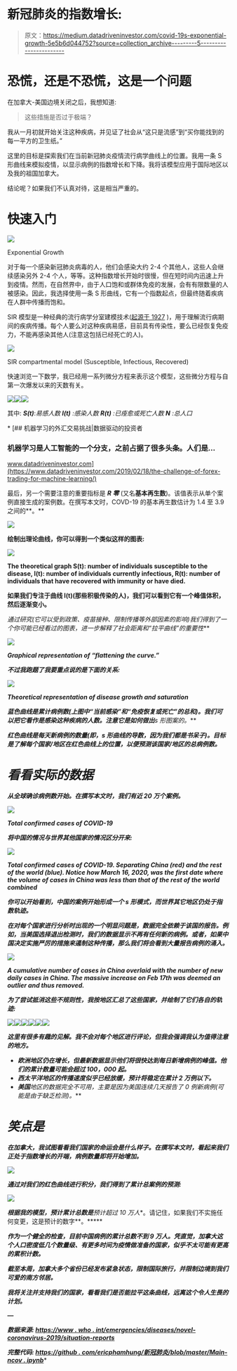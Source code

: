 # 新冠肺炎的指数增长:

> 原文：<https://medium.datadriveninvestor.com/covid-19s-exponential-growth-5e5b6d044752?source=collection_archive---------5----------------------->

# 恐慌，还是不恐慌，这是一个问题

在加拿大-美国边境关闭之后，我想知道:

> 这些措施是否过于极端？

我从一月初就开始关注这种疾病，并见证了社会从“这只是流感”到“买你能找到的每一平方的卫生纸。”

这里的目标是探索我们在当前新冠肺炎疫情流行病学曲线上的位置。我用一条 S 形曲线来模拟疫情，以显示病例的指数增长和下降。我将该模型应用于国际地区以及我的祖国加拿大。

结论呢？如果我们不认真对待，这是相当严重的。

# 快速入门

![](img/b636827b2ce91c13776fb1e38b1c3a94.png)

Exponential Growth

对于每一个感染新冠肺炎病毒的人，他们会感染大约 2-4 个其他人，这些人会继续感染另外 2-4 个人，等等。这种指数增长开始时很慢，但在短时间内迅速上升到疫情。然而，在自然界中，由于人口饱和或群体免疫的发展，会有有限数量的人被感染。因此，我选择使用一条 S 形曲线，它有一个指数起点，但最终随着疾病在人群中传播而饱和。

SIR 模型是一种经典的流行病学分室建模技术([起源于 1927](https://en.wikipedia.org/wiki/Kermack%E2%80%93McKendrick_theory) )，用于理解流行病期间的疾病传播。每个人要么对这种疾病易感，目前具有传染性，要么已经恢复免疫力，不能再感染其他人(注意这包括已经死亡的人)。

![](img/56a9c5d15789878eca75a391f0b3eac4.png)

SIR compartmental model (Susceptible, Infectious, Recovered)

快速浏览一下数学，我已经用一系列微分方程来表示这个模型，这些微分方程与自第一次爆发以来的天数有关。

![](img/d084bc5257d56814ff78c90a241a5f36.png)![](img/c0ec915ca352b97967495e0b53758bf1.png)![](img/1a002a02837434e42b198da8e23199a2.png)

其中:
***S(t)***:*易感人数
***I(t)*** :感染人数
***R(t)*** :已痊愈或死亡人数
***N*** :总人口*

*[](https://www.datadriveninvestor.com/2019/02/18/the-challenge-of-forex-trading-for-machine-learning/) [## 机器学习的外汇交易挑战|数据驱动的投资者

### 机器学习是人工智能的一个分支，之前占据了很多头条。人们是…

www.datadriveninvestor.com](https://www.datadriveninvestor.com/2019/02/18/the-challenge-of-forex-trading-for-machine-learning/) 

最后，另一个需要注意的重要指标是 ***R 零*** (又名**基本再生数**)。该值表示从单个案例直接生成的案例数。在撰写本文时，COVD-19 的基本再生数估计为 1.4 至 3.9 之间的**。**

**![](img/385ffa8a757284af57ae2a8790488e44.png)**

**绘制出理论曲线，你可以得到一个类似这样的图表:**

**![](img/0f6053cc2960be00520316ff895ec3d8.png)**

**The theoretical graph S(t): number of individuals susceptible to the disease, I(t): number of individuals currently infectious, R(t): number of individuals that have recovered with immunity or have died.**

**如果我们专注于曲线 I(t)(那些积极传染的人)，我们可以看到它有一个峰值体积，然后逐渐变小。**

**通过研究*(它可以受到政策、疫苗接种、限制传播等外部因素的影响)我们得到了一个你可能已经看过的图表，进一步解释了社会距离和“拉平曲线”的重要性***

***![](img/a8018598015525cbd28e2d563c510b25.png)***

***Graphical representation of “flattening the curve.”***

***不过我跑题了我要重点说的是下面的关系:***

***![](img/d4a3830ad483b5da751db12e86d0c3cb.png)***

***Theoretical representation of disease growth and saturation***

***蓝色曲线是累计病例数(上图中“当前感染”和“免疫恢复或死亡”的总和)。我们可以把它看作是感染这种疾病的人数。注意它是如何做出**s 形图案**的。***

***红色曲线是每天新病例的数量(即，s 形曲线的导数，因为我们都是书呆子)。**目标是了解每个国家/地区在红色曲线上的位置，以便预测该国家/地区的总病例数。*****

# ***看看实际的数据***

***从全球确诊病例数开始。在撰写本文时，我们有近 20 万个案例。***

***![](img/c3896eabb47b73ce0613a74ebcdf2bec.png)***

***Total confirmed cases of COVID-19***

***将中国的情况与世界其他国家的情况区分开来:***

***![](img/2de1071bb108874d4257aa0481c1550a.png)***

***Total confirmed cases of COVID-19\. Separating China (red) and the rest of the world (blue). Notice how March 16, 2020, was the first date where the volume of cases in China was less than that of the rest of the world combined***

***你可以开始看到，中国的案例开始形成一个 s 形模式，而世界其它地区仍处于指数轨迹。***

***在对每个国家进行分析时出现的一个明显问题是，数据完全依赖于该国的报告。例如，当美国选择退出检测时，我们的数据显示不再有任何新的病例。或者，如果中国决定实施严厉的措施来遏制这种传播，那么我们将会看到大量报告病例的涌入。***

***![](img/5d75eb814e1801aeb4cde3599bc7f6f7.png)***

***A cumulative number of cases in China overlaid with the number of new daily cases in China. The massive increase on Feb 17th was deemed an outlier and thus removed.***

***为了尝试抵消这些不规则性，我按地区汇总了这些国家，并绘制了它们各自的轨迹:***

***![](img/3ebdc7d2412ce0f67287686bd067b6f7.png)******![](img/02325b6ac913897f00642838dda4a1f9.png)******![](img/21b899b3604ecbc627b3887692b159fa.png)******![](img/5ce0f76f02b89998f6febe35fe001aed.png)******![](img/690c6c59dbb7b2f1e2cf9cdaaf5e86a6.png)******![](img/c27ac0e5652e95e91c8714105ffa831c.png)***

***这里有很多有趣的见解。我不会对每个地区进行评论，但我会强调我认为值得注意的地方。***

*   ***欧洲地区仍在增长，但最新数据显示他们将很快达到每日新增病例的峰值。他们的累计数量可能会超过 100，000 起。***
*   ***西太平洋地区的传播速度似乎已经放缓，预计将稳定在累计 2 万例以下。***
*   ***美国**地区**的数据完全不可用，主要是因为美国连续几天报告了 0 例新病例(可能是由于缺乏检测)。***

# ***笑点是***

***在加拿大，我试图看看我们国家的命运会是什么样子。在撰写本文时，看起来我们正处于指数增长的开端，病例数量即将开始增加。***

***![](img/3d9182d347d9239f5bb2a41a9bebcbb1.png)***

***通过对我们的红色曲线进行积分，我们得到了累计总案例的预测:***

***![](img/c7a7efe466e209ab706acce884bceba3.png)***

***根据我的模型，预计累计总数是**预计超过 10 万人**。请记住，如果我们不实施任何变更，这是预计的数字**。*****

***作为一个健全的检查，目前中国病例的累计总数不到 9 万人。凭直觉，加拿大这个人口密度低几个数量级、有更多时间为疫情做准备的国家，似乎不太可能有更高的累积计数。***

***截至本周，加拿大多个省份已经发布紧急状态，限制国际旅行，并限制边境到我们可爱的南方邻居。***

***我将关注并支持我们的国家，看看我们是否能拉平这条曲线，远离这个令人生畏的计划。***

***—***

***数据来源:
[https://www . who . int/emergencies/diseases/novel-coronavirus-2019/situation-reports](https://www.who.int/emergencies/diseases/novel-coronavirus-2019/situation-reports)***

***完整代码:
[https://github . com/ericphamhung/新冠肺炎/blob/master/Main-ncov . ipynb](https://github.com/ericphamhung/covid-19/blob/master/Main-ncov.ipynb)****